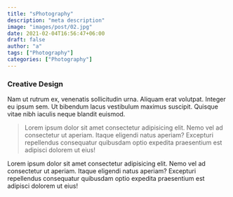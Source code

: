 ```yaml
---
title: "sPhotography"
description: "meta description"
image: "images/post/02.jpg"
date: 2021-02-04T16:56:47+06:00
draft: false
author: "a"
tags: ["Photography"]
categories: ["Photography"]
---
```


### Creative Design
Nam ut rutrum ex, venenatis sollicitudin urna. Aliquam erat volutpat. Integer eu ipsum sem. Ut bibendum lacus vestibulum maximus suscipit. Quisque vitae nibh iaculis neque blandit euismod.

>Lorem ipsum dolor sit amet consectetur adipisicing elit. Nemo vel ad consectetur ut aperiam. Itaque eligendi natus aperiam? Excepturi repellendus consequatur quibusdam optio expedita praesentium est adipisci dolorem ut eius!

Lorem ipsum dolor sit amet consectetur adipisicing elit. Nemo vel ad consectetur ut aperiam. Itaque eligendi natus aperiam? Excepturi repellendus consequatur quibusdam optio expedita praesentium est adipisci dolorem ut eius!